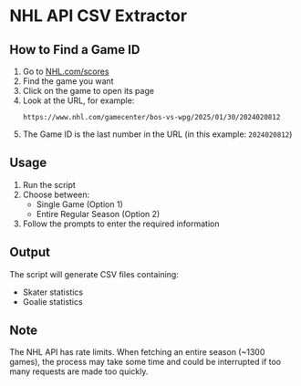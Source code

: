 # NHL API CSV Extractor

## How to Find a Game ID

1. Go to [NHL.com/scores](https://www.nhl.com/scores)
2. Find the game you want
3. Click on the game to open its page
4. Look at the URL, for example:
   ```
   https://www.nhl.com/gamecenter/bos-vs-wpg/2025/01/30/2024020812
   ```
5. The Game ID is the last number in the URL (in this example: `2024020812`)

## Usage

1. Run the script
2. Choose between:
   - Single Game (Option 1)
   - Entire Regular Season (Option 2)
3. Follow the prompts to enter the required information

## Output

The script will generate CSV files containing:
- Skater statistics
- Goalie statistics

## Note

The NHL API has rate limits. When fetching an entire season (~1300 games), the process may take some time and could be interrupted if too many requests are made too quickly.